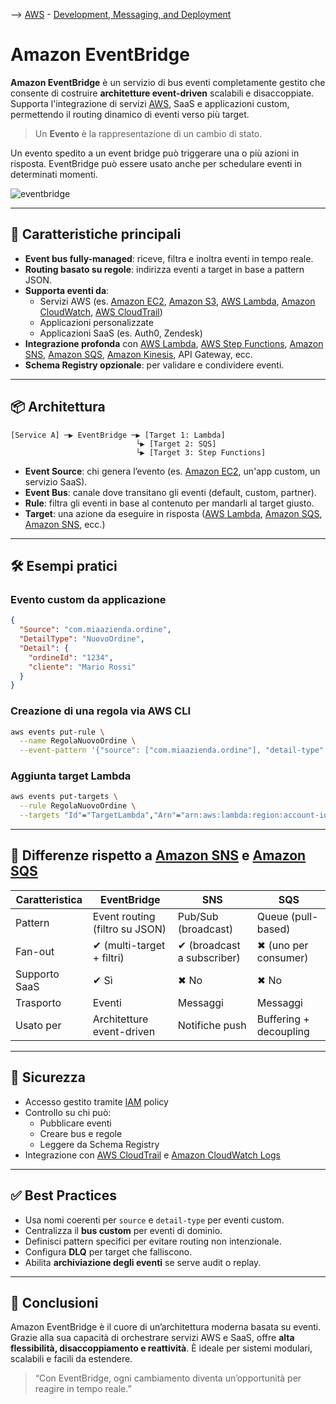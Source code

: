 --> [AWS](00-Intro/AWS.md)  -  [Development, Messaging, and Deployment](05-Development-Messaging-Deploying/Development-Messaging-and-Deployment.md)
# Amazon EventBridge

**Amazon EventBridge** è un servizio di bus eventi completamente gestito che consente di costruire **architetture event-driven** scalabili e disaccoppiate. Supporta l'integrazione di servizi [AWS](00-Intro/AWS.md), SaaS e applicazioni custom, permettendo il routing dinamico di eventi verso più target.

> Un **Evento** è la rappresentazione di un cambio di stato.

Un evento spedito a un event bridge può triggerare una o più azioni in risposta.
EventBridge può essere usato anche per schedulare eventi in determinati momenti.

![eventbridge](eventbridge.png)

---

## 🧩 Caratteristiche principali

- **Event bus fully-managed**: riceve, filtra e inoltra eventi in tempo reale.
- **Routing basato su regole**: indirizza eventi a target in base a pattern JSON.
- **Supporta eventi da**:
  - Servizi AWS (es. [Amazon EC2](01-Compute-options/Amazon-EC2.md), [Amazon S3](02-Storage-services/Amazon-S3.md), [AWS Lambda](01-Compute-options/AWS-Lambda.md), [Amazon CloudWatch](08-Auditing-Monitoring-Logging/Amazon-CloudWatch.md), [AWS CloudTrail](08-Auditing-Monitoring-Logging/Amazon-CloudTrail.md)) 
  - Applicazioni personalizzate
  - Applicazioni SaaS (es. Auth0, Zendesk)
- **Integrazione profonda** con [AWS Lambda](01-Compute-options/AWS-Lambda.md), [AWS Step Functions](05-Development-Messaging-Deploying/AWS-Step-Functions.md), [Amazon SNS](05-Development-Messaging-Deploying/Amazon-SNS.md), [Amazon SQS](05-Development-Messaging-Deploying/Amazon-SQS.md), [Amazon Kinesis](07-IA-ML-Analytics/Analytics/Amazon-Kinesis.md), API Gateway, ecc.
- **Schema Registry opzionale**: per validare e condividere eventi.

---

## 📦 Architettura

```plaintext
[Service A] ─▶ EventBridge ─▶ [Target 1: Lambda]
                            └▶ [Target 2: SQS]
                            └▶ [Target 3: Step Functions]
```

- **Event Source**: chi genera l’evento (es. [Amazon EC2](01-Compute-options/Amazon-EC2.md), un'app custom, un servizio SaaS).
- **Event Bus**: canale dove transitano gli eventi (default, custom, partner).
- **Rule**: filtra gli eventi in base al contenuto per mandarli al target giusto.
- **Target**: una azione da eseguire in risposta ([AWS Lambda](01-Compute-options/AWS-Lambda.md), [Amazon SQS](05-Development-Messaging-Deploying/Amazon-SQS.md), [Amazon SNS](05-Development-Messaging-Deploying/Amazon-SNS.md), ecc.)

---

## 🛠️ Esempi pratici

### Evento custom da applicazione

```json
{
  "Source": "com.miaazienda.ordine",
  "DetailType": "NuovoOrdine",
  "Detail": {
    "ordineId": "1234",
    "cliente": "Mario Rossi"
  }
}
```

### Creazione di una regola via AWS CLI

```bash
aws events put-rule \
  --name RegolaNuovoOrdine \
  --event-pattern '{"source": ["com.miaazienda.ordine"], "detail-type": ["NuovoOrdine"]}'
```

### Aggiunta target Lambda

```bash
aws events put-targets \
  --rule RegolaNuovoOrdine \
  --targets "Id"="TargetLambda","Arn"="arn:aws:lambda:region:account-id:function:GestioneOrdine"
```

---

## 🧠 Differenze rispetto a [Amazon SNS](05-Development-Messaging-Deploying/Amazon-SNS.md) e [Amazon SQS](05-Development-Messaging-Deploying/Amazon-SQS.md)

| Caratteristica        | EventBridge                   | SNS                         | SQS                         |
|-----------------------|-------------------------------|-----------------------------|-----------------------------|
| Pattern               | Event routing (filtro su JSON) | Pub/Sub (broadcast)         | Queue (pull-based)         |
| Fan-out               | ✔ (multi-target + filtri)     | ✔ (broadcast a subscriber)  | ✖ (uno per consumer)       |
| Supporto SaaS         | ✔ Sì                          | ✖ No                         | ✖ No                        |
| Trasporto             | Eventi                        | Messaggi                    | Messaggi                   |
| Usato per             | Architetture event-driven     | Notifiche push              | Buffering + decoupling     |

---

## 🔐 Sicurezza

- Accesso gestito tramite [IAM](09-Sicurezza-Compliance-Governance/Sicurezza/AWS-IAM.md) policy
- Controllo su chi può:
  - Pubblicare eventi
  - Creare bus e regole
  - Leggere da Schema Registry
- Integrazione con [AWS CloudTrail](08-Auditing-Monitoring-Logging/Amazon-CloudTrail.md) e [Amazon CloudWatch Logs](08-Auditing-Monitoring-Logging/Amazon-CloudWatch.md)

---

## ✅ Best Practices

- Usa nomi coerenti per `source` e `detail-type` per eventi custom.
- Centralizza il **bus custom** per eventi di dominio.
- Definisci pattern specifici per evitare routing non intenzionale.
- Configura **DLQ** per target che falliscono.
- Abilita **archiviazione degli eventi** se serve audit o replay.

---

## 📌 Conclusioni

Amazon EventBridge è il cuore di un’architettura moderna basata su eventi. Grazie alla sua capacità di orchestrare servizi AWS e SaaS, offre **alta flessibilità, disaccoppiamento e reattività**. È ideale per sistemi modulari, scalabili e facili da estendere.

> “Con EventBridge, ogni cambiamento diventa un’opportunità per reagire in tempo reale.”
